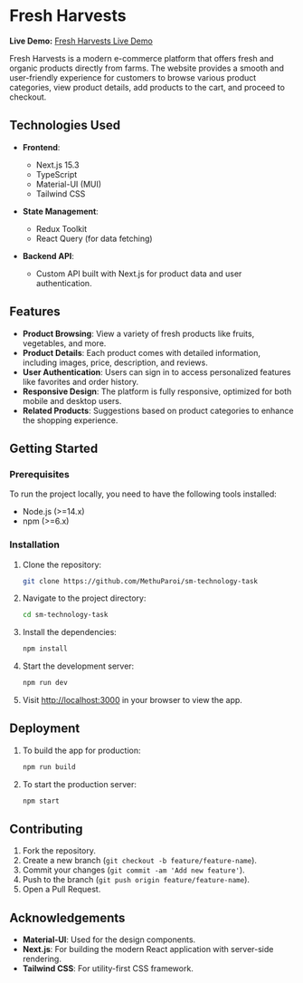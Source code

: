 # Fresh Harvests

**Live Demo:** [Fresh Harvests Live Demo](https:)

Fresh Harvests is a modern e-commerce platform that offers fresh and organic products directly from farms. The website provides a smooth and user-friendly experience for customers to browse various product categories, view product details, add products to the cart, and proceed to checkout.

## Technologies Used

- **Frontend**:
  - Next.js 15.3
  - TypeScript
  - Material-UI (MUI)
  - Tailwind CSS

- **State Management**:
  - Redux Toolkit
  - React Query (for data fetching)

- **Backend API**:
  - Custom API built with Next.js for product data and user authentication.

## Features

- **Product Browsing**: View a variety of fresh products like fruits, vegetables, and more.
- **Product Details**: Each product comes with detailed information, including images, price, description, and reviews.
- **User Authentication**: Users can sign in to access personalized features like favorites and order history.
- **Responsive Design**: The platform is fully responsive, optimized for both mobile and desktop users.
- **Related Products**: Suggestions based on product categories to enhance the shopping experience.


## Getting Started

### Prerequisites

To run the project locally, you need to have the following tools installed:

- Node.js (>=14.x)
- npm (>=6.x)

### Installation

1. Clone the repository:

    ```bash
    git clone https://github.com/MethuParoi/sm-technology-task
    ```

2. Navigate to the project directory:

    ```bash
    cd sm-technology-task
    ```

3. Install the dependencies:

    ```bash
    npm install
    ```

4. Start the development server:

    ```bash
    npm run dev
    ```

5. Visit [http://localhost:3000](http://localhost:3000) in your browser to view the app.

## Deployment

1. To build the app for production:

    ```bash
    npm run build
    ```

2. To start the production server:

    ```bash
    npm start
    ```

## Contributing

1. Fork the repository.
2. Create a new branch (`git checkout -b feature/feature-name`).
3. Commit your changes (`git commit -am 'Add new feature'`).
4. Push to the branch (`git push origin feature/feature-name`).
5. Open a Pull Request.


## Acknowledgements

- **Material-UI**: Used for the design components.
- **Next.js**: For building the modern React application with server-side rendering.
- **Tailwind CSS**: For utility-first CSS framework.